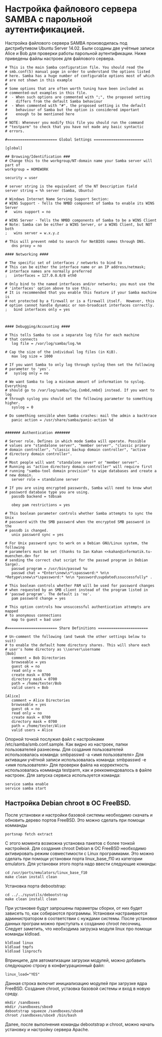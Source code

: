Настройка файлового сервера SAMBA с парольной аутентификацией.
==============================================================

Настройка файлового сервера SAMBA производилась под дистрибутивом Ubuntu Server 14.02. Были созданы две учётные записи Alice и Bob для проверки работы парольной аутентификации. Ниже приведены файлы настроек для файлового сервера.

	# This is the main Samba configuration file. You should read the
	# smb.conf(5) manual page in order to understand the options listed
	# here. Samba has a huge number of configurable options most of which 
	# are not shown in this example
	#
	# Some options that are often worth tuning have been included as
	# commented-out examples in this file.
	#  - When such options are commented with ";", the proposed setting
	#    differs from the default Samba behaviour
	#  - When commented with "#", the proposed setting is the default
	#    behaviour of Samba but the option is considered important
	#    enough to be mentioned here
	#
	# NOTE: Whenever you modify this file you should run the command
	# "testparm" to check that you have not made any basic syntactic 
	# errors. 

	#======================= Global Settings =======================

	[global]

	## Browsing/Identification ###
	# Change this to the workgroup/NT-domain name your Samba server will part of
	workgroup = HOMEWORK

	security = user

	# server string is the equivalent of the NT Description field
	server string = %h server (Samba, Ubuntu)

	# Windows Internet Name Serving Support Section:
	# WINS Support - Tells the NMBD component of Samba to enable its WINS Server
	#   wins support = no

	# WINS Server - Tells the NMBD components of Samba to be a WINS Client
	# Note: Samba can be either a WINS Server, or a WINS Client, but NOT both
	;   wins server = w.x.y.z

	# This will prevent nmbd to search for NetBIOS names through DNS.
	   dns proxy = no

	#### Networking ####

	# The specific set of interfaces / networks to bind to
	# This can be either the interface name or an IP address/netmask;
	# interface names are normally preferred
	;   interfaces = 127.0.0.0/8 eth0

	# Only bind to the named interfaces and/or networks; you must use the
	# 'interfaces' option above to use this.
	# It is recommended that you enable this feature if your Samba machine is
	# not protected by a firewall or is a firewall itself.  However, this
	# option cannot handle dynamic or non-broadcast interfaces correctly.
	;   bind interfaces only = yes



	#### Debugging/Accounting ####

	# This tells Samba to use a separate log file for each machine
	# that connects
	   log file = /var/log/samba/log.%m

	# Cap the size of the individual log files (in KiB).
	   max log size = 1000

	# If you want Samba to only log through syslog then set the following
	# parameter to 'yes'.
	#   syslog only = no

	# We want Samba to log a minimum amount of information to syslog. Everything
	# should go to /var/log/samba/log.{smbd,nmbd} instead. If you want to log
	# through syslog you should set the following parameter to something higher.
	   syslog = 0

	# Do something sensible when Samba crashes: mail the admin a backtrace
	   panic action = /usr/share/samba/panic-action %d


	####### Authentication #######

	# Server role. Defines in which mode Samba will operate. Possible
	# values are "standalone server", "member server", "classic primary
	# domain controller", "classic backup domain controller", "active
	# directory domain controller". 
	#
	# Most people will want "standalone sever" or "member server".
	# Running as "active directory domain controller" will require first
	# running "samba-tool domain provision" to wipe databases and create a
	# new domain.
	   server role = standalone server

	# If you are using encrypted passwords, Samba will need to know what
	# password database type you are using.  
	   passdb backend = tdbsam

	   obey pam restrictions = yes

	# This boolean parameter controls whether Samba attempts to sync the Unix
	# password with the SMB password when the encrypted SMB password in the
	# passdb is changed.
	   unix password sync = yes

	# For Unix password sync to work on a Debian GNU/Linux system, the following
	# parameters must be set (thanks to Ian Kahan <<kahan@informatik.tu-muenchen.de> for
	# sending the correct chat script for the passwd program in Debian Sarge).
	   passwd program = /usr/bin/passwd %u
	   passwd chat = *Enter\snew\s*\spassword:* %n\n *Retype\snew\s*\spassword:* %n\n *password\supdated\ssuccessfully* .

	# This boolean controls whether PAM will be used for password changes
	# when requested by an SMB client instead of the program listed in
	# 'passwd program'. The default is 'no'.
	   pam password change = yes

	# This option controls how unsuccessful authentication attempts are mapped
	# to anonymous connections
	   map to guest = bad user

	#======================= Share Definitions =======================

	# Un-comment the following (and tweak the other settings below to suit)
	# to enable the default home directory shares. This will share each
	# user's home directory as \\server\username
	[Bob]
	   comment = Bob Directories
	   browseable = yes
	   guest ok = no
	   read only = no
	   create mask = 0700
	   directory mask = 0700
	   path = /home/tester/Bob
	   valid users = Bob

	[Alice]
	   comment = Alice Directories
	   browseable = yes
	   guest ok = no
	   read only = no
	   create mask = 0700
	   directory mask = 0700
	   path = /home/tester/Alice
	   valid users = Alice

Опорной точкой послужил файл с настройками /etc/samba/smb.conf.sample. Как видно из настроек, папки пользователей разнесены. Для создания пользователей использовалась команда:
	smbpasswd -a <имя пользователя>
Для активации учётной записи использовалась команда:
	smbpasswd -e <имя пользователя>
Для проверки файла на корректность использовалась комманда testparm, как и реккомендовалось в файле настроек. Для запуска сервиса используется команда:

	service samba enable
	service samba start

Настройка Debian chroot в ОС FreeBSD.
-------------------------------------
После установки и настройки базовой системы необходимо скачать и обновить дерево портов FreeBSD. Это можно сделать при помощи комманды

	portsnap fetch extract

С этого момента возможна установка пакетов с более тонкой настройкой. Для создания chroot Debian в ОС FreeBSD необходимо активировать режим совместимости c Linux программами. Это можно сделать при помощи установки порта linux_base_f10 из категории emulators. Для установки этого порта надо ввести следующие команды:

	cd /usr/ports/emulators/linux_base_f10
	make clean install clean

Установка порта debootstrap:

	cd ../../sysutils/debootstrap
	make clean install clean

При установке будут запрошены параметры сборки, от них будет зависеть то, как собираются программы. Установки настраиваются администратором в соответствии с нуждами системы. После установки данных програм можно приступать к созданию chroot песочниц. Следует заметить, что необходима загрузка модуля linux про помощи команды kldload.

	kldload linux
	kldload tmpfs
	kldload linprocfs

Впринципе, для автоматизации загрузки модулей, можно добавить следующюю строку в конфигурационный файл:

	linux_load="YES"

Данная строка включит инициализацию модулей при загрузке ядра FreeBSD. Создание chroot, устаовка базовой системы и вход в новую среду.

	mkdir /sandboxes
	mkdir /sandboxes/sbox0
	debootstrap squeeze /sandboxes/sbox0
	chroot /sandboxes/sbox0 /bin/bash

Далее, после выполнения команды debootstrap и chroot, можно начать установку и настройку сервера Apache. 

